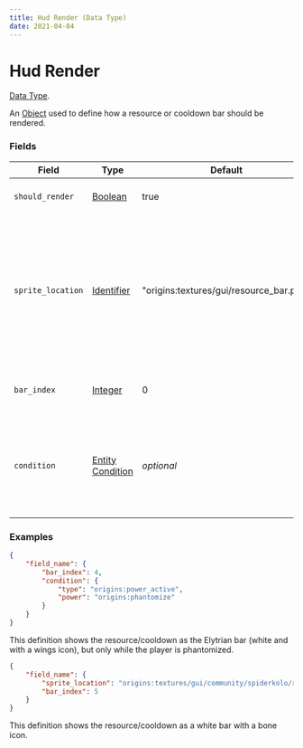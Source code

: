 ```yaml
---
title: Hud Render (Data Type)
date: 2021-04-04
---
```

# Hud Render

[Data Type](../data_types.md).

An [Object](object.md) used to define how a resource or cooldown bar should be rendered.

### Fields

Field  | Type | Default | Description
-------|------|---------|-------------
`should_render` | [Boolean](boolean.md) | true | Whether the bar should be visible or not.
`sprite_location` | [Identifier](identifier.md) | "origins:textures/gui/resource_bar.png" | The path to the file in the assets which contains what the bar looks like. See the [List of resource bar files](../misc/resource_bars.md) for a list of files included by default in the mod.
`bar_index` | [Integer](integer.md) | 0 | The indexed position of the bar on the sprite to use.
`condition` | [Entity Condition](../entity_conditions.md) | _optional_ | If set (and `should_render` is true), the bar will only display when the entity with the power fulfills this condition.

### Examples

```json
{
	"field_name": {
		"bar_index": 4,
		"condition": {
			"type": "origins:power_active",
			"power": "origins:phantomize"
		}
	}
}
```
This definition shows the resource/cooldown as the Elytrian bar (white and with a wings icon), but only while the player is phantomized.

```json
{
	"field_name": {
		"sprite_location": "origins:textures/gui/community/spiderkolo/resource_bar_03.png",
		"bar_index": 5
	}
}
```
This definition shows the resource/cooldown as a white bar with a bone icon.
